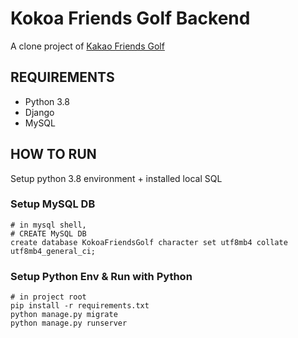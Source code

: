 # Kokoa Friends Golf Backend

A clone project of [Kakao Friends Golf]('https://www.kakaofriendsgolf.com')

## REQUIREMENTS
- Python 3.8
- Django
- MySQL
  
## HOW TO RUN
Setup python 3.8 environment + installed local SQL

### Setup MySQL DB
```mysql
# in mysql shell,
# CREATE MySQL DB
create database KokoaFriendsGolf character set utf8mb4 collate utf8mb4_general_ci;
```

### Setup Python Env & Run with Python
```shell
# in project root
pip install -r requirements.txt
python manage.py migrate
python manage.py runserver
```

